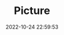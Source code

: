 ---
weight: 1
images:
- /images/edited/105.jpeg
title: Picture
date: 2022-10-24 22:59:53
tags: [luminar neo,work,dog,bird]
---